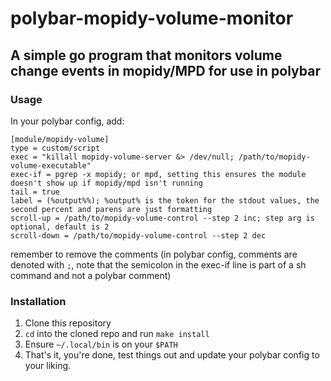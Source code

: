 # polybar-mopidy-volume-monitor
## A simple go program that monitors volume change events in mopidy/MPD for use in polybar

### Usage
In your polybar config, add:
```
[module/mopidy-volume]
type = custom/script
exec = "killall mopidy-volume-server &> /dev/null; /path/to/mopidy-volume-executable"
exec-if = pgrep -x mopidy; or mpd, setting this ensures the module doesn't show up if mopidy/mpd isn't running
tail = true
label = (%output%%); %output% is the token for the stdout values, the second percent and parens are just formatting
scroll-up = /path/to/mopidy-volume-control --step 2 inc; step arg is optional, default is 2
scroll-down = /path/to/mopidy-volume-control --step 2 dec
```
remember to remove the comments (in polybar config, comments are denoted with `;`, note that the semicolon in the 
exec-if line is part of a sh command and not a polybar comment)

### Installation
1. Clone this repository
2. `cd` into the cloned repo and run `make install`
3. Ensure `~/.local/bin` is on your `$PATH`
4. That's it, you're done, test things out and update your polybar config to your liking.
